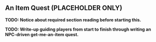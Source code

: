 An Item Quest (PLACEHOLDER ONLY)
-------------

**TODO: Notice about required section reading before starting this.**

**TODO: Write-up guiding players from start to finish through writing an NPC-driven get-me-an-item quest.**
